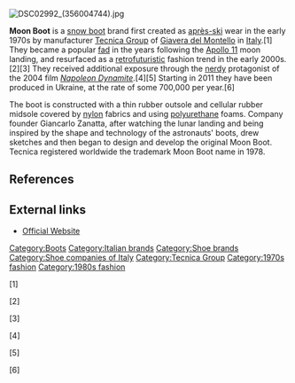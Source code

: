 ![](DSC02992_(356004744).jpg "DSC02992_(356004744).jpg")

**Moon Boot** is a [snow boot](snow_boot "wikilink") brand first created
as [après-ski](après-ski "wikilink") wear in the early 1970s by
manufacturer [Tecnica Group](Tecnica_Group "wikilink") of [Giavera del
Montello](Giavera_del_Montello "wikilink") in
[Italy](Italy "wikilink").[1] They became a popular
[fad](fad "wikilink") in the years following the [Apollo
11](Apollo_11 "wikilink") moon landing, and resurfaced as a
[retrofuturistic](retrofuturistic "wikilink") fashion trend in the early
2000s.[2][3] They received additional exposure through the
[nerdy](nerdy "wikilink") protagonist of the 2004 film *[Napoleon
Dynamite](Napoleon_Dynamite "wikilink")*.[4][5] Starting in 2011 they
have been produced in Ukraine, at the rate of some 700,000 per year.[6]

The boot is constructed with a thin rubber outsole and cellular rubber
midsole covered by [nylon](nylon "wikilink") fabrics and using
[polyurethane](polyurethane "wikilink") foams. Company founder Giancarlo
Zanatta, after watching the lunar landing and being inspired by the
shape and technology of the astronauts' boots, drew sketches and then
began to design and develop the original Moon Boot. Tecnica registered
worldwide the trademark Moon Boot name in 1978.

## References

## External links

-   [Official Website](http://www.moonboot.it/)

[Category:Boots](Category:Boots "wikilink") [Category:Italian
brands](Category:Italian_brands "wikilink") [Category:Shoe
brands](Category:Shoe_brands "wikilink") [Category:Shoe companies of
Italy](Category:Shoe_companies_of_Italy "wikilink") [Category:Tecnica
Group](Category:Tecnica_Group "wikilink") [Category:1970s
fashion](Category:1970s_fashion "wikilink") [Category:1980s
fashion](Category:1980s_fashion "wikilink")

[1]

[2]

[3]

[4]

[5]

[6]